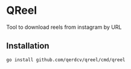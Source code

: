 # QReel

Tool to download reels from instagram by URL

## Installation
```shell
go install github.com/qerdcv/qreel/cmd/qreel
```